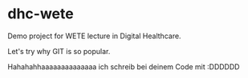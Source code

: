# dhc-wete

Demo project for WETE lecture in Digital Healthcare.

Let's try why GIT is so popular. 

Hahahahhaaaaaaaaaaaaaa ich schreib bei deinem Code mit :DDDDDD
